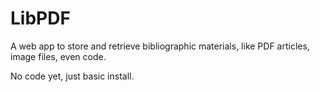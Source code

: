 # LibPDF

A web app to store and retrieve bibliographic materials, like PDF articles, image files, even code.

No code yet, just basic install.
